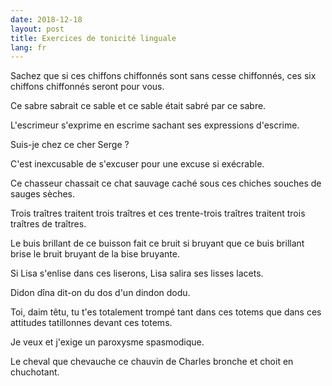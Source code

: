 ```yaml
---
date: 2018-12-18
layout: post
title: Exercices de tonicité linguale
lang: fr
---
```


Sachez que si ces chiffons chiffonnés sont sans cesse chiffonnés, ces six
chiffons chiffonnés seront pour vous.

Ce sabre sabrait ce sable et ce sable était sabré par ce sabre.

L'escrimeur s'exprime en escrime sachant ses expressions d'escrime.

Suis-je chez ce cher Serge ?

C'est inexcusable de s'excuser pour une excuse si exécrable.

Ce chasseur chassait ce chat sauvage caché sous ces chiches souches de sauges
sèches.

Trois traîtres traitent trois traîtres et ces trente-trois traîtres traitent
trois traîtres de traîtres.

Le buis brillant de ce buisson fait ce bruit si bruyant que ce buis brillant
brise le bruit bruyant de la bise bruyante.

Si Lisa s'enlise dans ces liserons, Lisa salira ses lisses lacets.

Didon dîna dit-on du dos d'un dindon dodu.

Toi, daim têtu, tu t'es totalement trompé tant dans ces totems que dans ces
attitudes tatillonnes devant ces totems.

Je veux et j'exige un paroxysme spasmodique.

Le cheval que chevauche ce chauvin de Charles bronche et choit en chuchotant.
